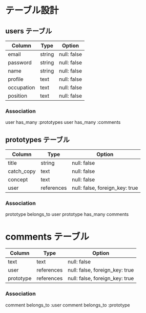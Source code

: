 # テーブル設計

## users テーブル

| Column     | Type    | Option         |
| -----------|---------|----------------|
| email      | string  | null: false    |
| password   | string  | null: false    |
| name       | string  | null: false    |
| profile    | text    | null: false    |
| occupation | text    | null: false    |
| position   | text    | null: false    |

### Association

user has_many :prototypes
user has_many :comments

## prototypes テーブル

| Column     | Type       | Option                         |
| -----------|------------|--------------------------------|
| title      | string     | null: false                    |
| catch_copy | text       | null: false                    |
| concept    | text       | null: false                    |
| user       | references | null: false, foreign_key: true |

### Association

prototype belongs_to user
prototype has_many comments

# comments テーブル

| Column     | Type       | Option                         |
| -----------|------------|--------------------------------|
| text       | text       | null: false                    |
| user       | references | null: false, foreign_key: true |
| prototype  | references | null: false, foreign_key: true |

### Association

comment belongs_to :user
comment belongs_to :prototype
